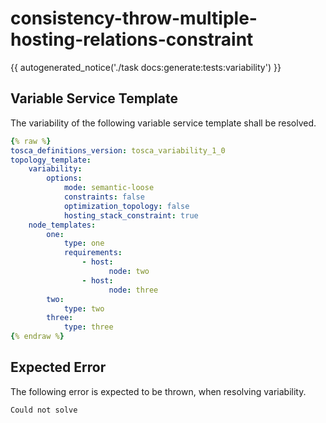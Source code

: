 # consistency-throw-multiple-hosting-relations-constraint

{{ autogenerated_notice('./task docs:generate:tests:variability') }}


## Variable Service Template

The variability of the following variable service template shall be resolved.

```yaml linenums="1"
{% raw %}
tosca_definitions_version: tosca_variability_1_0
topology_template:
    variability:
        options:
            mode: semantic-loose
            constraints: false
            optimization_topology: false
            hosting_stack_constraint: true
    node_templates:
        one:
            type: one
            requirements:
                - host:
                      node: two
                - host:
                      node: three
        two:
            type: two
        three:
            type: three
{% endraw %}
```





## Expected Error

The following error is expected to be thrown, when resolving variability.

```text linenums="1"
Could not solve
```
